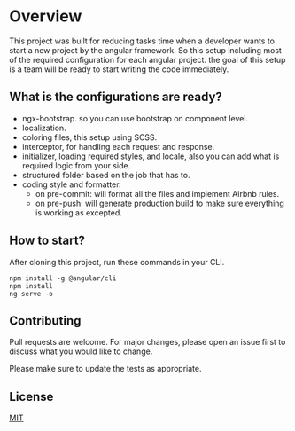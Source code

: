 # Overview

This project was built for reducing tasks time when a developer wants to start a new project by the angular framework.
So this setup including most of the required configuration for each angular project.
the goal of this setup is a team will be ready to start writing the code immediately.

## What is the configurations are ready?

- ngx-bootstrap. so you can use bootstrap on component level.
- localization.
- coloring files, this setup using SCSS.
- interceptor, for handling each request and response.
- initializer, loading required styles, and locale, also you can add what is required logic from your side.
- structured folder based on the job that has to.
- coding style and formatter.
  - on pre-commit: will format all the files and implement Airbnb rules.
  - on pre-push: will generate production build to make sure everything is working as excepted.

## How to start?

After cloning this project,
run these commands in your CLI.

```
npm install -g @angular/cli
npm install
ng serve -o
```

## Contributing

Pull requests are welcome. For major changes, please open an issue first to discuss what you would like to change.

Please make sure to update the tests as appropriate.

## License

[MIT](https://choosealicense.com/licenses/mit/)
